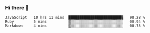 ### Hi there 👋

<!--START_SECTION:waka-->
```text
JavaScript   10 hrs 11 mins  ████████████████████████▓   98.28 % 
Ruby         5 mins          ▒░░░░░░░░░░░░░░░░░░░░░░░░   00.94 % 
Markdown     4 mins          ▒░░░░░░░░░░░░░░░░░░░░░░░░   00.75 % 
```
<!--END_SECTION:waka-->

<!--
**acasarsa/acasarsa** is a ✨ _special_ ✨ repository because its `README.md` (this file) appears on your GitHub profile.

Here are some ideas to get you started:

- 🔭 I’m currently working on ...
- 🌱 I’m currently learning ...
- 👯 I’m looking to collaborate on ...
- 🤔 I’m looking for help with ...
- 💬 Ask me about ...
- 📫 How to reach me: ...
- 😄 Pronouns: ...
- ⚡ Fun fact: ...
-->
